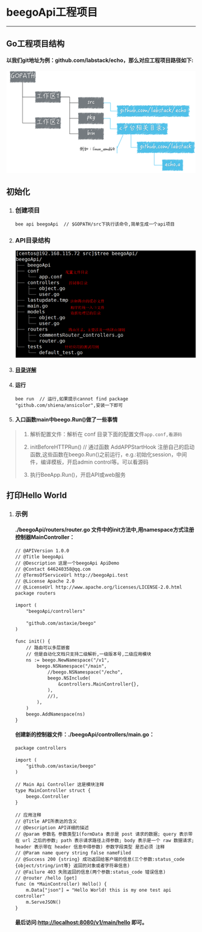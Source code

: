 # beegoApi工程项目

---

## Go工程项目结构

#### 以我们git地址为例：github.com/labstack/echo，那么对应工程项目路径如下:

![](/assets/project_addr.png)

## 初始化

1. ### 创建项目

   ```
   bee api beegoApi  // $GOPATH/src下执行该命令,简单生成一个api项目
   ```
2. ### API目录结构

   ![](/assets/beegoApi_dir.png)

3. #### [目录详解](/02项目架构/目录解析.md)
4. #### 运行

   ```
   bee run  // 运行,如果提示cannot find package "github.com/shiena/ansicolor",安装一下即可
   ```
5. #### 入口函数main中beego.Run\(\)做了一些事情

> 1. 解析配置文件：解析在 conf 目录下面的配置文件`app.conf,看源码`
> 2. initBeforeHTTPRun\(\) // 通过函数 AddAPPStartHook 注册自己的启动函数,这些函数在beego.Run\(\)之前运行，e.g.:初始化session，中间件，编译模板，开启admin control等。可以看源码
>
> 3. 执行BeeApp.Run\(\)，开启API或web服务

## 打印Hello World

1. ### 示例

   #### ./beegoApi/routers/router.go 文件中的init方法中,用namespace方式注册控制器MainController：

   ```
   // @APIVersion 1.0.0
   // @Title beegoApi
   // @Description 这是一个beegoApi ApiDemo
   // @Contact 646240358@qq.com
   // @TermsOfServiceUrl http://beegoApi.test
   // @License Apache 2.0
   // @LicenseUrl http://www.apache.org/licenses/LICENSE-2.0.html
   package routers

   import (
       "beegoApi/controllers"

       "github.com/astaxie/beego"
   )

   func init() {
       // 路由可以多层嵌套
       // 但是自动化文档只支持二级解析,一级版本号,二级应用模块
       ns := beego.NewNamespace("/v1",
           beego.NSNamespace("/main",
               //beego.NSNamespace("/echo",
               beego.NSInclude(
                   &controllers.MainController{},
               ),
               //),
           ),
       )
       beego.AddNamespace(ns)
   }
   ```

   #### 创建新的控制器文件：./beegoApi/controllers/main.go：

   ```
   package controllers

   import (
       "github.com/astaxie/beego"
   )

   // Main Api Controller 这是模块注释
   type MainController struct {
       beego.Controller
   }

   // 应用注释
   // @Title API所表达的含义
   // @Description API详细的描述
   // @param 参数名 参数类型1(formData 表示是 post 请求的数据; query 表示带在 url 之后的参数; path 表示请求路径上得参数; body 表示是一个 raw 数据请求; header 表示带在 header 信息中得参数) 参数字段类型 是否必须 注释
   // @Param name query string false nameFiled
   // @Success 200 {string} 成功返回给客户端的信息(三个参数:status_code {object/string/int等} 返回的对象或者字符串信息)
   // @Failure 403 失败返回的信息(两个参数:status_code 错误信息)
   // @router /hello [get]
   func (m *MainController) Hello() {
       m.Data["json"] = "Hello World! this is my one test api controller"
       m.ServeJSON()
   }
   ```

   #### 最后访问:[http://localhost:8080/v1/main/hello](http://localhost:8080/v1/main/hello) 即可。



